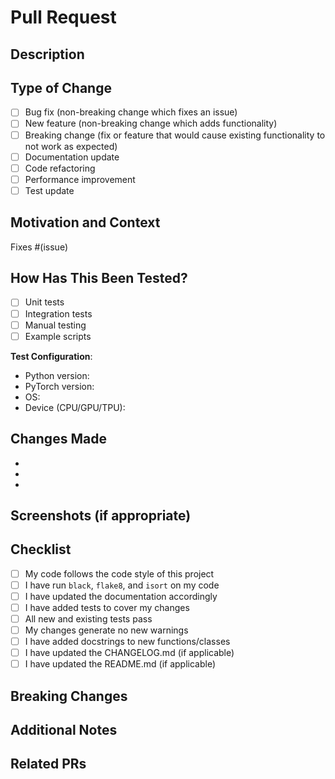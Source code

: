 # Pull Request

## Description
<!-- Provide a brief description of the changes in this PR -->

## Type of Change
<!-- Mark the relevant options with an 'x' -->

- [ ] Bug fix (non-breaking change which fixes an issue)
- [ ] New feature (non-breaking change which adds functionality)
- [ ] Breaking change (fix or feature that would cause existing functionality to not work as expected)
- [ ] Documentation update
- [ ] Code refactoring
- [ ] Performance improvement
- [ ] Test update

## Motivation and Context
<!-- Why is this change required? What problem does it solve? -->
<!-- If it fixes an open issue, please link to the issue here -->

Fixes #(issue)

## How Has This Been Tested?
<!-- Describe how you tested your changes -->
<!-- Include details of your testing environment, tests ran, etc. -->

- [ ] Unit tests
- [ ] Integration tests
- [ ] Manual testing
- [ ] Example scripts

**Test Configuration**:
- Python version:
- PyTorch version:
- OS:
- Device (CPU/GPU/TPU):

## Changes Made
<!-- List the changes made in this PR -->

- 
- 
- 

## Screenshots (if appropriate)
<!-- Add screenshots to help explain your changes -->

## Checklist
<!-- Mark completed items with an 'x' -->

- [ ] My code follows the code style of this project
- [ ] I have run `black`, `flake8`, and `isort` on my code
- [ ] I have updated the documentation accordingly
- [ ] I have added tests to cover my changes
- [ ] All new and existing tests pass
- [ ] My changes generate no new warnings
- [ ] I have added docstrings to new functions/classes
- [ ] I have updated the CHANGELOG.md (if applicable)
- [ ] I have updated the README.md (if applicable)

## Breaking Changes
<!-- If this PR introduces breaking changes, describe them here -->
<!-- Include migration guide for users if applicable -->

## Additional Notes
<!-- Add any additional notes for reviewers -->

## Related PRs
<!-- Link any related pull requests here -->
